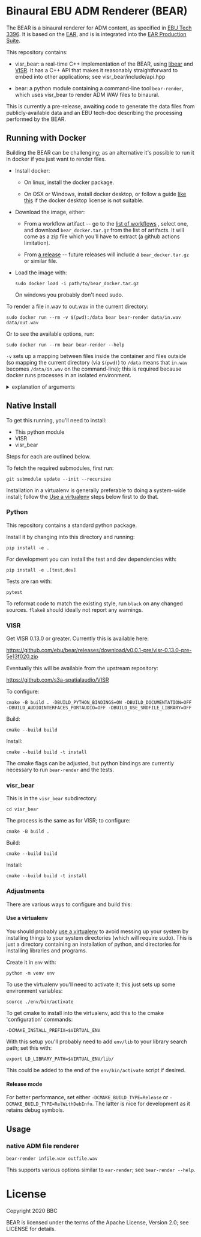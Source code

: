 # Binaural EBU ADM Renderer (BEAR)

The BEAR is a binaural renderer for ADM content, as specified in [EBU Tech 3396].
It is based on the [EAR], and is is integrated into the [EAR Production Suite].

This repository contains:

- visr_bear: a real-time C++ implementation of the BEAR, using [libear] and
  [VISR]. It has a C++ API that makes it reasonably straightforward to embed
  into other applications; see visr_bear/include/api.hpp

- bear: a python module containing a command-line tool `bear-render`, which
  uses visr_bear to render ADM WAV files to binaural.

This is currently a pre-release, awaiting code to generate the data files from publicly-available data and an EBU tech-doc describing the processing performed by the BEAR.

[EBU Tech 3396]: https://tech.ebu.ch/publications/tech3396
[EAR]: https://github.com/ebu/ebu_adm_renderer
[libear]: https://github.com/ebu/libear
[VISR]: https://github.com/s3a-spatialaudio/VISR
[EAR Production Suite]: https://ear-production-suite.ebu.io/

## Running with Docker

Building the BEAR can be challenging; as an alternative it's possible to run it
in docker if you just want to render files.

-   Install docker:

    -   On linux, install the docker package.

    -   On OSX or Windows, install docker desktop, or follow a guide
        [like this](https://medium.com/crowdbotics/a-complete-one-by-one-guide-to-install-docker-on-your-mac-os-using-homebrew-e818eb4cfc3)
        if the docker desktop license is not suitable.

-   Download the image, either:

    -   From a workflow artifact -- go to the
        [list of workflows](https://github.com/ebu/bear/actions/workflows/build.yml?query=branch%3Amain)
        , select one, and download `bear_docker.tar.gz` from the list of
        artifacts. It will come as a zip file which you'll have to extract (a
        github actions limitation).

    -   From [a release](https://github.com/ebu/bear/releases) -- future releases
        will include a `bear_docker.tar.gz` or similar file.

-   Load the image with:

        sudo docker load -i path/to/bear_docker.tar.gz

    On windows you probably don't need sudo.

To render a file in.wav to out.wav in the current directory:

    sudo docker run --rm -v $(pwd):/data bear bear-render data/in.wav data/out.wav

Or to see the available options, run:

    sudo docker run --rm bear bear-render --help

`-v` sets up a mapping between files inside the container and files outside (so
mapping the current directory (via `$(pwd)`) to `/data` means that `in.wav`
becomes `/data/in.wav` on the command-line); this is required because docker
runs processes in an isolated environment.

<details>
<summary>explanation of arguments</summary>

    sudo docker run

the command to run a container

    --rm

delete the created container (not the image) after is finishes

    -v $(pwd):/data

allow the container to access files in the current directory (see above)

    bear

the name of the image/container to run

    bear-render data/in.wav data/out.wav

The BEAR command-line to run.
</details>

## Native Install

To get this running, you'll need to install:

- This python module
- VISR
- visr_bear

Steps for each are outlined below.

To fetch the required submodules, first run:

    git submodule update --init --recursive

Installation in a virtualenv is generally preferable to doing a system-wide
install; follow the [Use a virtualenv](#use-a-virtualenv) steps below first to
do that.

### Python

This repository contains a standard python package.

Install it by changing into this directory and running:

    pip install -e .

For development you can install the test and dev dependencies with:

    pip install -e .[test,dev]

Tests are ran with:

    pytest

To reformat code to match the existing style, run `black` on any changed sources. `flake8` should ideally not report any warnings.

### VISR

Get VISR 0.13.0 or greater. Currently this is available here:

https://github.com/ebu/bear/releases/download/v0.0.1-pre/visr-0.13.0-pre-5e13f020.zip

Eventually this will be available from the upstream repository:

https://github.com/s3a-spatialaudio/VISR

To configure:

    cmake -B build . -DBUILD_PYTHON_BINDINGS=ON -DBUILD_DOCUMENTATION=OFF -DBUILD_AUDIOINTERFACES_PORTAUDIO=OFF -DBUILD_USE_SNDFILE_LIBRARY=OFF

Build:

    cmake --build build

Install:

    cmake --build build -t install

The cmake flags can be adjusted, but python bindings are currently necessary to
run `bear-render` and the tests.

### visr_bear

This is in the `visr_bear` subdirectory:

    cd visr_bear

The process is the same as for VISR; to configure:

    cmake -B build .

Build:

    cmake --build build

Install:

    cmake --build build -t install

### Adjustments

There are various ways to configure and build this:

#### Use a virtualenv

You should probably [use a virtualenv](https://packaging.python.org/guides/installing-using-pip-and-virtual-environments/#creating-a-virtual-environment)
to avoid messing up your system by installing things to your system directories
(which will require sudo). This is just a directory containing an installation
of python, and directories for installing libraries and programs.

Create it in `env` with:

    python -m venv env

To use the virtualenv you'll need to activate it; this just sets up some environment variables:

    source ./env/bin/activate

To get cmake to install into the virtualenv, add this to the cmake 'configuration' commands:

    -DCMAKE_INSTALL_PREFIX=$VIRTUAL_ENV

With this setup you'll probably need to add `env/lib` to your library search path; set this with:

    export LD_LIBRARY_PATH=$VIRTUAL_ENV/lib/

This could be added to the end of the `env/bin/activate` script if desired.

#### Release mode

For better performance, set either `-DCMAKE_BUILD_TYPE=Release` or
`-DCMAKE_BUILD_TYPE=RelWithDebInfo`. The latter is nice for development as it
retains debug symbols.

## Usage

### native ADM file renderer

    bear-render infile.wav outfile.wav

This supports various options similar to `ear-render`; see `bear-render --help`.

# License

Copyright 2020 BBC

BEAR is licensed under the terms of the Apache License, Version 2.0; see LICENSE for details.
